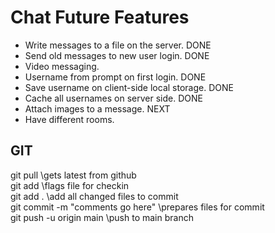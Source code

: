 # Chat Future Features
- Write messages to a file on the server. DONE
- Send old messages to new user login. DONE
- Video messaging.
- Username from prompt on first login. DONE
- Save username on client-side local storage. DONE
- Cache all usernames on server side. DONE
- Attach images to a message. NEXT
- Have different rooms.  
 


 ## GIT
 git pull \\gets latest from github \
 git add <filename> \\flags file for checkin \
 git add .  \\add all changed files to commit \
 git commit -m "comments go here" \\prepares files for commit\
 git push -u origin main \\push to main branch